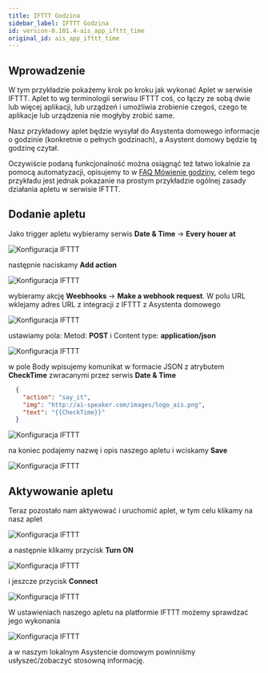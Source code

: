 ```yaml
---
title: IFTTT Godzina
sidebar_label: IFTTT Godzina
id: version-0.101.4-ais_app_ifttt_time
original_id: ais_app_ifttt_time
---
```



## Wprowadzenie

W tym przykładzie pokażemy krok po kroku jak wykonać Aplet w serwisie IFTTT. Aplet to wg terminologii serwisu IFTTT coś, co łączy ze sobą dwie lub więcej aplikacji, lub urządzeń i umożliwia zrobienie czegoś, czego te aplikacje lub urządzenia nie mogłyby zrobić same.

Nasz przykładowy aplet będzie wysyłał do Asystenta domowego informacje o godzinie (konkretnie o pełnych godzinach), a Asystent domowy będzie tę godzinę czytał.

Oczywiście podaną funkcjonalność można osiągnąć też łatwo lokalnie za pomocą automatyzacji, opisujemy to w [FAQ Mówienie godziny](/AIS-docs/docs/en/ais_faq_automation_tts.html), celem tego przykładu jest jednak pokazanie na prostym przykładzie ogólnej zasady działania apletu w serwisie IFTTT.


## Dodanie apletu

Jako trigger apletu wybieramy serwis **Date & Time** -> **Every houer at**

![Konfiguracja IFTTT](/AIS-docs/img/en/frontend/example_ifttt_time_1.png)

następnie naciskamy **Add action**

![Konfiguracja IFTTT](/AIS-docs/img/en/frontend/example_ifttt_11.png)

wybieramy akcję **Weebhooks** -> **Make a webhook request**. W polu URL wklejamy adres URL z integracji z IFTTT z Asystenta domowego

![Konfiguracja IFTTT](/AIS-docs/img/en/frontend/example_ifttt_21.png)

ustawiamy pola: Metod: **POST** i Content type: **application/json**

![Konfiguracja IFTTT](/AIS-docs/img/en/frontend/example_ifttt_13.png)

w pole Body wpisujemy komunikat w formacie JSON z atrybutem **CheckTime** zwracanymi przez serwis **Date & Time**

``` json
  {
    "action": "say_it",
    "img": "http://ai-speaker.com/images/logo_ais.png",
    "text": "{{CheckTime}}"
  }
```

![Konfiguracja IFTTT](/AIS-docs/img/en/frontend/example_ifttt_time_2.png)


na koniec podajemy nazwę i opis naszego apletu i wciskamy **Save**

![Konfiguracja IFTTT](/AIS-docs/img/en/frontend/example_ifttt_time_4.png)

## Aktywowanie apletu

Teraz pozostało nam aktywować i uruchomić aplet, w tym celu klikamy na nasz aplet

![Konfiguracja IFTTT](/AIS-docs/img/en/frontend/example_ifttt_time_5.png)

a następnie klikamy przycisk **Turn ON**

![Konfiguracja IFTTT](/AIS-docs/img/en/frontend/example_ifttt_time_6.png)

i jeszcze przycisk **Connect**

![Konfiguracja IFTTT](/AIS-docs/img/en/frontend/example_ifttt_time_7.png)


W ustawieniach naszego apletu na platformie IFTTT możemy sprawdzać jego wykonania

![Konfiguracja IFTTT](/AIS-docs/img/en/frontend/example_ifttt_time_8.png)

a w naszym lokalnym Asystencie domowym powinniśmy usłyszeć/zobaczyć stosowną informację.
